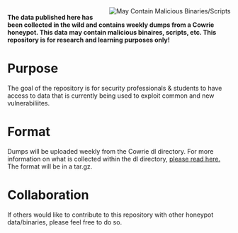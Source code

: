 <a href ="https://github.com/MNFaust/Cowrie-dl">
  <img src="http://i.imgur.com/cUy4Rtt.png"
    title="May Contain Malicious Binaries/Scripts" align="right" />
    </a>

**The data published here has been collected in the wild and contains weekly dumps from a Cowrie honeypot. This data may contain malicious binaires, scripts, etc. This repository is for research and learning purposes only!**



# Purpose

The goal of the repository is for security professionals & students to have access to data that is currently being used to exploit common and new vulnerabiliites. 

# Format

Dumps will be uploaded weekly from the Cowrie dl directory. For more information on what is collected within the dl directory, [please read here.][1] The format will be in a tar.gz.

# Collaboration

If others would like to contribute to this repository with other honeypot data/binaries, please feel free to do so. 













[1]: https://github.com/micheloosterhof/cowrie
